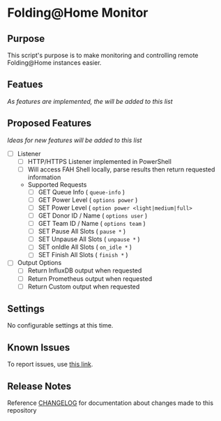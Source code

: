 # Folding@Home Monitor

## Purpose
This script's purpose is to make monitoring and controlling remote Folding@Home instances easier.

## Featues
*As features are implemented, the will be added to this list*

## Proposed Features
*Ideas for new features will be added to this list*
- [ ] Listener
	- [ ] HTTP/HTTPS Listener implemented in PowerShell
	- [ ] Will access FAH Shell locally, parse results then return requested information
	- Supported Requests
		- [ ] GET Queue Info ( ```queue-info``` )
		- [ ] GET Power Level ( ```options power``` )
		- [ ] SET Power Level ( ```option power <light|medium|full>```
		- [ ] GET Donor ID / Name ( ```options user``` )
		- [ ] GET Team ID / Name ( ```options team``` )
		- [ ] SET Pause All Slots ( ```pause *``` )
		- [ ] SET Unpause All Slots ( ```unpause *``` )
		- [ ] SET onIdle All Slots ( ```on_idle *``` )
		- [ ] SET Finish All Slots ( ```finish *``` )
- [ ] Output Options
	- [ ] Return InfluxDB output when requested
	- [ ] Return Prometheus output when requested
	- [ ] Return Custom output when requested

## Settings
No configurable settings at this time.

## Known Issues
To report issues, use [this link](https://github.com/mpearon/PUB-FAHMonitor/issues).

## Release Notes
Reference [CHANGELOG](https://github.com/mpearon/PUB-FAHMonitor/blob/master/CHANGELOG.md) for documentation about changes made to this repository
